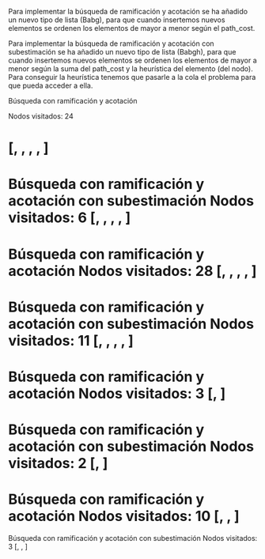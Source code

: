 Para implementar la búsqueda de ramificación y acotación se ha añadido un nuevo tipo de lista (Babg), para que cuando insertemos nuevos elementos 
se ordenen los elementos de mayor a menor según el path_cost.

Para implementar la búsqueda de ramificación y acotación con subestimación se ha añadido un nuevo tipo de lista (Babgh), para que cuando insertemos nuevos elementos 
se ordenen los elementos de mayor a menor según la suma del path_cost y la heurística del elemento (del nodo). Para conseguir la heurística tenemos que
pasarle a la cola el problema para que pueda acceder a ella.


Búsqueda con ramificación y acotación

Nodos visitados: 24

[<Node B>, <Node P>, <Node R>, <Node S>, <Node A>]
===============
Búsqueda con ramificación y acotación con subestimación
Nodos visitados: 6
[<Node B>, <Node P>, <Node R>, <Node S>, <Node A>]
===============
Búsqueda con ramificación y acotación
Nodos visitados: 28
[<Node Z>, <Node A>, <Node S>, <Node R>, <Node C>]
===============
Búsqueda con ramificación y acotación con subestimación
Nodos visitados: 11
[<Node Z>, <Node A>, <Node S>, <Node R>, <Node C>]
===============
Búsqueda con ramificación y acotación
Nodos visitados: 3
[<Node T>, <Node A>]
===============
Búsqueda con ramificación y acotación con subestimación
Nodos visitados: 2
[<Node T>, <Node A>]
===============
Búsqueda con ramificación y acotación
Nodos visitados: 10
[<Node U>, <Node B>, <Node F>]
===============
Búsqueda con ramificación y acotación con subestimación
Nodos visitados: 3
[<Node U>, <Node B>, <Node F>]
